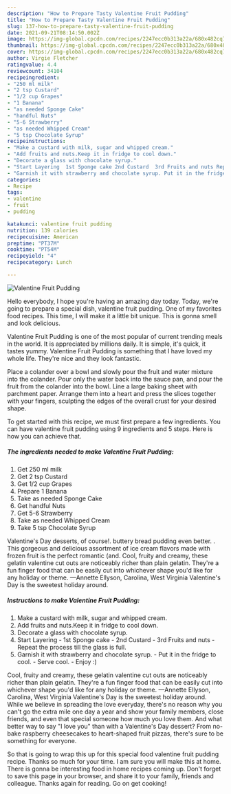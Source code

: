 ```yaml
---
description: "How to Prepare Tasty Valentine Fruit Pudding"
title: "How to Prepare Tasty Valentine Fruit Pudding"
slug: 137-how-to-prepare-tasty-valentine-fruit-pudding
date: 2021-09-21T08:14:50.002Z
image: https://img-global.cpcdn.com/recipes/2247ecc0b313a22a/680x482cq70/valentine-fruit-pudding-recipe-main-photo.jpg
thumbnail: https://img-global.cpcdn.com/recipes/2247ecc0b313a22a/680x482cq70/valentine-fruit-pudding-recipe-main-photo.jpg
cover: https://img-global.cpcdn.com/recipes/2247ecc0b313a22a/680x482cq70/valentine-fruit-pudding-recipe-main-photo.jpg
author: Virgie Fletcher
ratingvalue: 4.4
reviewcount: 34104
recipeingredient:
- "250 ml milk"
- "2 tsp Custard"
- "1/2 cup Grapes"
- "1 Banana"
- "as needed Sponge Cake"
- "handful Nuts"
- "5-6 Strawberry"
- "as needed Whipped Cream"
- "5 tsp Chocolate Syrup"
recipeinstructions:
- "Make a custard with milk, sugar and whipped cream."
- "Add fruits and nuts.Keep it in fridge to cool down."
- "Decorate a glass with chocolate syrup."
- "Start Layering  1st Sponge cake 2nd Custard  3rd Fruits and nuts Repeat the process till the glass is full."
- "Garnish it with strawberry and chocolate syrup. Put it in the fridge to cool.  Serve cool.  Enjoy :)"
categories:
- Recipe
tags:
- valentine
- fruit
- pudding

katakunci: valentine fruit pudding 
nutrition: 139 calories
recipecuisine: American
preptime: "PT37M"
cooktime: "PT54M"
recipeyield: "4"
recipecategory: Lunch

---
```



![Valentine Fruit Pudding](https://img-global.cpcdn.com/recipes/2247ecc0b313a22a/680x482cq70/valentine-fruit-pudding-recipe-main-photo.jpg)

Hello everybody, I hope you're having an amazing day today. Today, we're going to prepare a special dish, valentine fruit pudding. One of my favorites food recipes. This time, I will make it a little bit unique. This is gonna smell and look delicious.

Valentine Fruit Pudding is one of the most popular of current trending meals in the world. It is appreciated by millions daily. It is simple, it's quick, it tastes yummy. Valentine Fruit Pudding is something that I have loved my whole life. They're nice and they look fantastic.

Place a colander over a bowl and slowly pour the fruit and water mixture into the colander. Pour only the water back into the sauce pan, and pour the fruit from the colander into the bowl. Line a large baking sheet with parchment paper. Arrange them into a heart and press the slices together with your fingers, sculpting the edges of the overall crust for your desired shape.


To get started with this recipe, we must first prepare a few ingredients. You can have valentine fruit pudding using 9 ingredients and 5 steps. Here is how you can achieve that.

<!--inarticleads1-->

##### The ingredients needed to make Valentine Fruit Pudding:

1. Get 250 ml milk
1. Get 2 tsp Custard
1. Get 1/2 cup Grapes
1. Prepare 1 Banana
1. Take as needed Sponge Cake
1. Get handful Nuts
1. Get 5-6 Strawberry
1. Take as needed Whipped Cream
1. Take 5 tsp Chocolate Syrup


Valentine&#39;s Day desserts, of course!. buttery bread pudding even better. . This gorgeous and delicious assortment of ice cream flavors made with frozen fruit is the perfect romantic (and. Cool, fruity and creamy, these gelatin valentine cut outs are noticeably richer than plain gelatin. They&#39;re a fun finger food that can be easily cut into whichever shape you&#39;d like for any holiday or theme. —Annette Ellyson, Carolina, West Virginia Valentine&#39;s Day is the sweetest holiday around. 

<!--inarticleads2-->

##### Instructions to make Valentine Fruit Pudding:

1. Make a custard with milk, sugar and whipped cream.
1. Add fruits and nuts.Keep it in fridge to cool down.
1. Decorate a glass with chocolate syrup.
1. Start Layering  - 1st Sponge cake - 2nd Custard  - 3rd Fruits and nuts - Repeat the process till the glass is full.
1. Garnish it with strawberry and chocolate syrup. - Put it in the fridge to cool.  - Serve cool.  - Enjoy :)


Cool, fruity and creamy, these gelatin valentine cut outs are noticeably richer than plain gelatin. They&#39;re a fun finger food that can be easily cut into whichever shape you&#39;d like for any holiday or theme. —Annette Ellyson, Carolina, West Virginia Valentine&#39;s Day is the sweetest holiday around. While we believe in spreading the love everyday, there&#39;s no reason why you can&#39;t go the extra mile one day a year and show your family members, close friends, and even that special someone how much you love them. And what better way to say &#34;I love you&#34; than with a Valentine&#39;s Day dessert? From no-bake raspberry cheesecakes to heart-shaped fruit pizzas, there&#39;s sure to be something for everyone. 

So that is going to wrap this up for this special food valentine fruit pudding recipe. Thanks so much for your time. I am sure you will make this at home. There is gonna be interesting food in home recipes coming up. Don't forget to save this page in your browser, and share it to your family, friends and colleague. Thanks again for reading. Go on get cooking!
